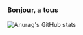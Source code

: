 ### Bonjour, a tous

![Anurag's GitHub stats](https://github-readme-stats.vercel.app/api?username=gabincleaver&show_icons=true&theme=radical)
